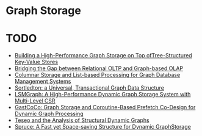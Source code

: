 # Graph Storage

# TODO

- [Building a High-Performance Graph Storage on Top ofTree-Structured Key-Value Stores](https://www.sciopen.com/article/pdf/10.26599/BDMA.2023.9020015.pdf?ifPreview=0)
- [Bridging the Gap between Relational OLTP and Graph-based OLAP](https://www.usenix.org/system/files/atc23-shen.pdf)
- [Columnar Storage and List-based Processing for Graph Database Management Systems](https://www.vldb.org/pvldb/vol14/p2491-gupta.pdf)
- [Sortledton: a Universal, Transactional Graph Data Structure](https://www.vldb.org/pvldb/vol15/p1173-fuchs.pdf)
- [LSMGraph: A High-Performance Dynamic Graph Storage System with Multi-Level CSR](https://arxiv.org/abs/2411.06392v2)
- [GastCoCo: Graph Storage and Coroutine-Based Prefetch Co-Design for Dynamic Graph
  Processing](https://arxiv.org/pdf/2312.14396)
- [Teseo and the Analysis of Structural Dynamic Graphs](https://vldb.org/pvldb/vol14/p1053-leo.pdf)
- [Spruce: A Fast yet Space-saving Structure for Dynamic GraphStorage](https://random-shite.content.as207960.net/3639282.pdf)